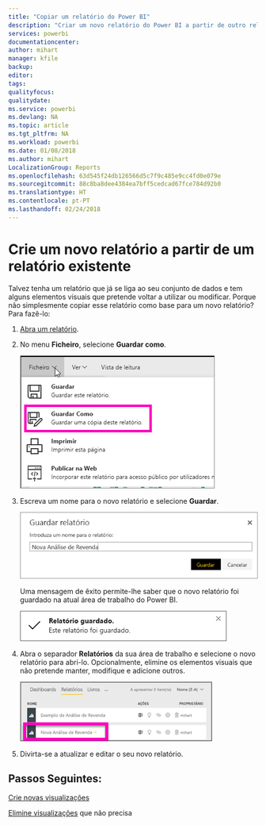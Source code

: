 ```yaml
---
title: "Copiar um relatório do Power BI"
description: "Criar um novo relatório do Power BI a partir de outro relatório."
services: powerbi
documentationcenter: 
author: mihart
manager: kfile
backup: 
editor: 
tags: 
qualityfocus: 
qualitydate: 
ms.service: powerbi
ms.devlang: NA
ms.topic: article
ms.tgt_pltfrm: NA
ms.workload: powerbi
ms.date: 01/08/2018
ms.author: mihart
LocalizationGroup: Reports
ms.openlocfilehash: 63d545f24db126566d5c7f9c485e9cc4fd0e079e
ms.sourcegitcommit: 88c8ba8dee4384ea7bff5cedcad67fce784d92b0
ms.translationtype: HT
ms.contentlocale: pt-PT
ms.lasthandoff: 02/24/2018
---
```

# <a name="create-a-new-report-from-an-existing-report"></a>Crie um novo relatório a partir de um relatório existente
Talvez tenha um relatório que já se liga ao seu conjunto de dados e tem alguns elementos visuais que pretende voltar a utilizar ou modificar.  Porque não simplesmente copiar esse relatório como base para um novo relatório?  Para fazê-lo:

1. [Abra um relatório](service-report-open.md).
2. No menu **Ficheiro**, selecione **Guardar como**.
   
   ![](media/power-bi-report-copy/powerbi-save-as.png)
3. Escreva um nome para o novo relatório e selecione **Guardar**.
   
   ![](media/power-bi-report-copy/savereport.png)
   
   Uma mensagem de êxito permite-lhe saber que o novo relatório foi guardado na atual área de trabalho do Power BI.
   
   ![](media/power-bi-report-copy/savesuccess1.png)
4. Abra o separador **Relatórios** da sua área de trabalho e selecione o novo relatório para abri-lo. Opcionalmente, elimine os elementos visuais que não pretende manter, modifique e adicione outros.
   
   ![](media/power-bi-report-copy/power-bi-workspace.png)
5. Divirta-se a atualizar e editar o seu novo relatório.

## <a name="next-steps"></a>Passos Seguintes:
[Crie novas visualizações](power-bi-report-add-visualizations-ii.md)

[Elimine visualizações](service-delete.md) que não precisa
